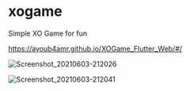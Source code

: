 # xogame

Simple XO Game for fun

https://ayoub4amr.github.io/XOGame_Flutter_Web/#/

![Screenshot_20210603-212026](https://user-images.githubusercontent.com/77468777/120715294-52fadc80-c4bc-11eb-9981-4999d228e322.png)



![Screenshot_20210603-212041](https://user-images.githubusercontent.com/77468777/120715299-542c0980-c4bc-11eb-88ee-6207df9d5346.png)

